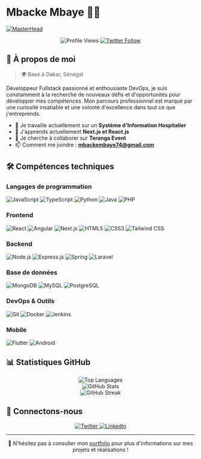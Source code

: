 # Mbacke Mbaye 👨‍💻

[![MasterHead](https://raw.githubusercontent.com/PolarBearGG/PolarBearGG/master/web-developer.gif)](https://portfoliobmbacke.netlify.app/)

<div align="center">
  
  ![Profile Views](https://komarev.com/ghpvc/?username=bayembacke221&label=Profile%20views&color=0e75b6&style=flat)
  [![Twitter Follow](https://img.shields.io/twitter/follow/mbackembaye5?logo=twitter&style=for-the-badge)](https://twitter.com/mbackembaye5)

</div>

## 🚀 À propos de moi

> 🌍 Basé à Dakar, Sénégal

Développeur Fullstack passionné et enthousiaste DevOps, je suis constamment à la recherche de nouveaux défis et d'opportunités pour développer mes compétences. Mon parcours professionnel est marqué par une curiosité insatiable et une volonté d'excellence dans tout ce que j'entreprends.

- 🔭 Je travaille actuellement sur un **Système d'Information Hospitalier**
- 🌱 J'apprends actuellement **Next.js et React.js**
- 👯 Je cherche à collaborer sur **Teranga Event**
- 📫 Comment me joindre : **mbackembaye74@gmail.com**


## 🛠️ Compétences techniques

### Langages de programmation

![JavaScript](https://img.shields.io/badge/-JavaScript-F7DF1E?style=flat-square&logo=javascript&logoColor=black)
![TypeScript](https://img.shields.io/badge/-TypeScript-3178C6?style=flat-square&logo=typescript&logoColor=white)
![Python](https://img.shields.io/badge/-Python-3776AB?style=flat-square&logo=python&logoColor=white)
![Java](https://img.shields.io/badge/-Java-007396?style=flat-square&logo=java&logoColor=white)
![PHP](https://img.shields.io/badge/-PHP-777BB4?style=flat-square&logo=php&logoColor=white)

### Frontend

![React](https://img.shields.io/badge/-React-61DAFB?style=flat-square&logo=react&logoColor=black)
![Angular](https://img.shields.io/badge/-Angular-DD0031?style=flat-square&logo=angular&logoColor=white)
![Next.js](https://img.shields.io/badge/-Next.js-000000?style=flat-square&logo=next.js&logoColor=white)
![HTML5](https://img.shields.io/badge/-HTML5-E34F26?style=flat-square&logo=html5&logoColor=white)
![CSS3](https://img.shields.io/badge/-CSS3-1572B6?style=flat-square&logo=css3&logoColor=white)
![Tailwind CSS](https://img.shields.io/badge/-Tailwind_CSS-38B2AC?style=flat-square&logo=tailwind-css&logoColor=white)

### Backend

![Node.js](https://img.shields.io/badge/-Node.js-339933?style=flat-square&logo=node.js&logoColor=white)
![Express.js](https://img.shields.io/badge/-Express.js-000000?style=flat-square&logo=express&logoColor=white)
![Spring](https://img.shields.io/badge/-Spring-6DB33F?style=flat-square&logo=spring&logoColor=white)
![Laravel](https://img.shields.io/badge/-Laravel-FF2D20?style=flat-square&logo=laravel&logoColor=white)

### Base de données

![MongoDB](https://img.shields.io/badge/-MongoDB-47A248?style=flat-square&logo=mongodb&logoColor=white)
![MySQL](https://img.shields.io/badge/-MySQL-4479A1?style=flat-square&logo=mysql&logoColor=white)
![PostgreSQL](https://img.shields.io/badge/-PostgreSQL-336791?style=flat-square&logo=postgresql&logoColor=white)

### DevOps & Outils

![Git](https://img.shields.io/badge/-Git-F05032?style=flat-square&logo=git&logoColor=white)
![Docker](https://img.shields.io/badge/-Docker-2496ED?style=flat-square&logo=docker&logoColor=white)
![Jenkins](https://img.shields.io/badge/-Jenkins-D24939?style=flat-square&logo=jenkins&logoColor=white)

### Mobile

![Flutter](https://img.shields.io/badge/-Flutter-02569B?style=flat-square&logo=flutter&logoColor=white)
![Android](https://img.shields.io/badge/-Android-3DDC84?style=flat-square&logo=android&logoColor=white)

## 📊 Statistiques GitHub

<div align="center">
  <img src="https://github-readme-stats.vercel.app/api/top-langs?username=bayembacke221&show_icons=true&locale=en&layout=compact&theme=radical" alt="Top Languages" />
</div>

<div align="center">
  <img src="https://github-readme-stats.vercel.app/api?username=bayembacke221&show_icons=true&locale=en&theme=radical" alt="GitHub Stats" />
</div>

<div align="center">
  <img src="https://github-readme-streak-stats.herokuapp.com/?user=bayembacke221&theme=radical" alt="GitHub Streak" />
</div>

## 🤝 Connectons-nous

<p align="center">
  <a href="https://twitter.com/mbackembaye5" target="_blank">
    <img src="https://img.shields.io/badge/-Twitter-1DA1F2?style=for-the-badge&logo=twitter&logoColor=white" alt="Twitter" />
  </a>
  <a href="https://linkedin.com/in/bayembacke221" target="_blank">
    <img src="https://img.shields.io/badge/-LinkedIn-0077B5?style=for-the-badge&logo=linkedin&logoColor=white" alt="LinkedIn" />
  </a>
</p>

---

<p align="center">💼 N'hésitez pas à consulter mon <a href="https://portfoliobmbacke.netlify.app/">portfolio</a> pour plus d'informations sur mes projets et réalisations !</p>
